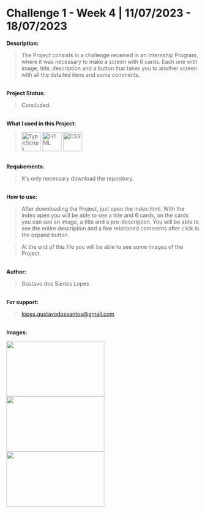 # Challenge 1 - Week 4 | 11/07/2023 - 18/07/2023

**Description:**

>The Project consists in a challenge received in an Internship Program, where it was necessary to make a screen with 6 cards.
Each one with image, title, description and a button that takes you to another screen with all the detailed itens and some comments.

<br> **Project Status:**
>Concluded.

<br> **What I used in this Project:**<br>
><img align="center" alt="TypeScript" height="50" width="50" title="TypeScript" src="https://skillicons.dev/icons?i=ts"> <img align="center" alt="HTML" height="50" width="50" title="HTML" src="https://skillicons.dev/icons?i=html"> <img align="center" alt="CSS" height="50" width="50" title="CSS" src="https://skillicons.dev/icons?i=css">

<br> **Requirements:**
>It's only necessary download the repository.

<br> **How to use:**
>After downloading the Project, just open the index.html.
>With the index open you will be able to see a title and 6 cards,
>on the cards you can see an image, a title and a pre-description.
>You will be able to see the entire description and a few relationed comments after click in the expand button.

>At the end of this file you will be able to see some images of the Project.

<br> **Author:**
>Gustavo dos Santos Lopes

<br> **For support:**
>lopes.gustavodossantos@gmail.com

<br> **Images:**

<img src="https://github.com/lopes-gustavodossantos/Challenge_1_TypeScript/assets/94156483/a586b6c3-e260-425b-ae94-531e6ec6f50c" width="256" height="144">
<img src="https://github.com/lopes-gustavodossantos/Challenge_1_TypeScript/assets/94156483/3b363a20-ee5a-455a-8dfd-8aced445cce6" width="256" height="144">
<img src="https://github.com/lopes-gustavodossantos/Challenge_1_TypeScript/assets/94156483/87eba385-77bf-41cd-9230-df3cbd02f7c8" width="256" height="144">
